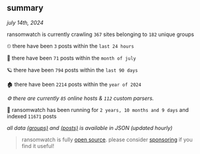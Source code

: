 
## summary
_july 14th, 2024_

ransomwatch is currently crawling `367` sites belonging to `182` unique groups

⏲ there have been `3` posts within the `last 24 hours`

🦈 there have been `71` posts within the `month of july`

🪐 there have been `794` posts within the `last 90 days`

🏚 there have been `2214` posts within the `year of 2024`

_⚙️ there are currently `85` online hosts & `112` custom parsers._

🦕 ransomwatch has been running for `2 years, 10 months and 9 days` and indexed `11671` posts

_all data  [(groups)](http://ransomwhat.telemetry.ltd/groups) and [(posts)](http://ransomwhat.telemetry.ltd/posts) is available in JSON (updated hourly)_

> ransomwatch is fully [open source](https://github.com/joshhighet/ransomwatch#ransomwatch--). please consider [sponsoring](https://github.com/sponsors/joshhighet) if you find it useful!
